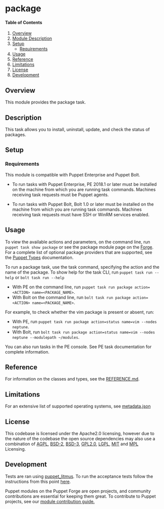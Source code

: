 
# package

#### Table of Contents

1. [Overview](#overview)
2. [Module Description](#module-description)
3. [Setup](#setup)
     * [Requirements](#requirements)
4. [Usage](#usage)
5. [Reference](#reference)
6. [Limitations](#limitations)
7. [License](#license)
8. [Development](#development)

## Overview

This module provides the package task.

## Description

This task allows you to install, uninstall, update, and check the status of packages.

## Setup

### Requirements

This module is compatible with Puppet Enterprise and Puppet Bolt.

* To run tasks with Puppet Enterprise, PE 2018.1 or later must be installed on the machine from which you are running task commands. Machines receiving task requests must be Puppet agents.

* To run tasks with Puppet Bolt, Bolt 1.0 or later must be installed on the machine from which you are running task commands. Machines receiving task requests must have SSH or WinRM services enabled.

## Usage

To view the available actions and parameters, on the command line, run `puppet task show package` or see the package module page on the [Forge](https://forge.puppet.com/puppetlabs/package/tasks).
For a complete list of optional package providers that are supported, see the [Puppet Types](https://docs.puppet.com/puppet/latest/types/package.html) documentation.

To run a package task, use the task command, specifying the action and the name of the package.
To show help for the task CLI, run `puppet task run --help` or `bolt task run --help`

* With PE on the command line, run `puppet task run package action=<ACTION> name=<PACKAGE_NAME>`.
* With Bolt on the command line, run `bolt task run package action=<ACTION> name=<PACKAGE_NAME>`.

For example, to check whether the vim package is present or absent, run:

* With PE, run `puppet task run package action=status name=vim --nodes neptune`.
* With Bolt, run `bolt task run package action=status name=vim --nodes neptune --modulepath ~/modules`.

You can also run tasks in the PE console. See PE task documentation for complete information.

## Reference

For information on the classes and types, see the [REFERENCE.md](https://github.com/puppetlabs/puppetlabs-package/blob/main/REFERENCE.md).

## Limitations

For an extensive list of supported operating systems, see [metadata.json](https://github.com/puppetlabs/puppetlabs-package/blob/main/metadata.json)

## License

This codebase is licensed under the Apache2.0 licensing, however due to the nature of the codebase the open source dependencies may also use a combination of [AGPL](https://opensource.org/license/agpl-v3/), [BSD-2](https://opensource.org/license/bsd-2-clause/), [BSD-3](https://opensource.org/license/bsd-3-clause/), [GPL2.0](https://opensource.org/license/gpl-2-0/), [LGPL](https://opensource.org/license/lgpl-3-0/), [MIT](https://opensource.org/license/mit/) and [MPL](https://opensource.org/license/mpl-2-0/) Licensing.

## Development

Tests are ran using [puppet_litmus](https://github.com/puppetlabs/puppet_litmus). To run the acceptance tests follow the instructions from this point [here](https://github.com/puppetlabs/puppet_litmus/wiki/Tutorial:-use-Litmus-to-execute-acceptance-tests-with-a-sample-module-(MoTD)#install-the-necessary-gems-for-the-module).

Puppet modules on the Puppet Forge are open projects, and community contributions are essential for keeping them great. To contribute to Puppet projects, see our [module contribution guide.](https://github.com/puppetlabs/puppetlabs-package/blob/main/CONTRIBUTING.md)


